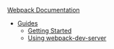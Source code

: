 [Webpack Documentation](https://webpack.js.org/concepts/)

- [Guides](https://webpack.js.org/guides/)
  - [Getting Started](https://webpack.js.org/guides/getting-started/)
  - [Using webpack-dev-server](https://webpack.js.org/guides/development/#using-webpack-dev-server)
